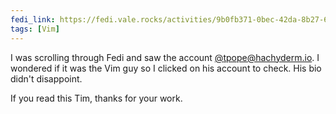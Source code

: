 ```yaml
---
fedi_link: https://fedi.vale.rocks/activities/9b0fb371-0bec-42da-8b27-6dd2aa38b33a
tags: [Vim]
---
```


I was scrolling through Fedi and saw the account [@tpope@hachyderm.io](https://hachyderm.io/@tpope). I wondered if it was the Vim guy so I clicked on his account to check. His bio didn't disappoint.

If you read this Tim, thanks for your work.
